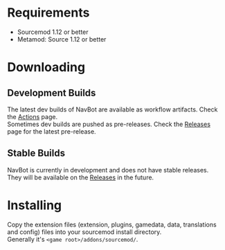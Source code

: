 # Requirements

- Sourcemod 1.12 or better
- Metamod: Source 1.12 or better

# Downloading

## Development Builds

The latest dev builds of NavBot are available as workflow artifacts. Check the [Actions] page.    
Sometimes dev builds are pushed as pre-releases. Check the [Releases] page for the latest pre-release.

## Stable Builds

NavBot is currently in development and does not have stable releases.    
They will be available on the [Releases] in the future.

# Installing

Copy the extension files (extension, plugins, gamedata, data, translations and config) files into your sourcemod install directory.    
Generally it's `<game root>/addons/sourcemod/`.

<!-- LINKS -->

[Actions]: https://github.com/caxanga334/NavBot/actions
[Releases]: https://github.com/caxanga334/NavBot/releases